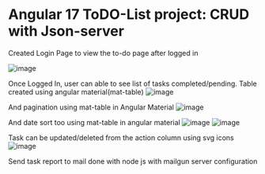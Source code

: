 # Angular 17 ToDO-List project: CRUD with Json-server

Created Login Page to view the to-do page after logged in

![image](https://github.com/user-attachments/assets/6b424b8b-18c0-429f-ac83-9af308e38628)

Once Logged In, user can able to see list of tasks completed/pending.
Table created using angular material(mat-table)
![image](https://github.com/user-attachments/assets/d21989d5-9bfc-44f8-b1f3-3aa187523306)

And pagination using mat-table in Angular Material
![image](https://github.com/user-attachments/assets/8a9b5c1a-1f06-46ce-8055-eddcc8cb5aba)

And date sort too using mat-table in angular material
![image](https://github.com/user-attachments/assets/6bf9d39a-dbc3-4de8-ad8c-3299d089fd77)
![image](https://github.com/user-attachments/assets/99ba9f2c-4e24-4cf9-a5e8-5c6eff447703)

Task can be updated/deleted from the action column using svg icons
![image](https://github.com/user-attachments/assets/a9c72374-b68d-438a-842e-5e001bfb8176)


Send task report to mail done with node js with mailgun server configuration
